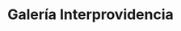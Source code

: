 ---
title: "Galería Interprovidencia"
url: /providencia/galeria-interprovidencia/
shop: Allgemein
---